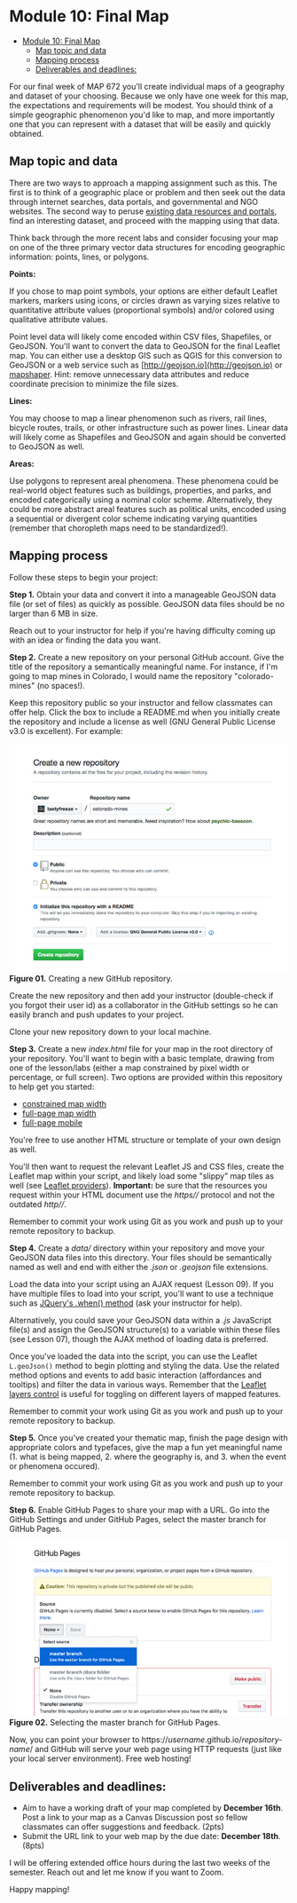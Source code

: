 # Module 10: Final Map

<!-- TOC -->

- [Module 10: Final Map](#module-10-final-map)
    - [Map topic and data](#map-topic-and-data)
    - [Mapping process](#mapping-process)
    - [Deliverables and deadlines:](#deliverables-and-deadlines)

<!-- /TOC -->

For our final week of MAP 672 you'll create individual maps of a geography and dataset of your choosing. Because we only have one week for this map, the expectations and requirements will be modest. You should think of a simple geographic phenomenon you'd like to map, and more importantly one that you can represent with a dataset that will be easily and quickly obtained.

## Map topic and data

There are two ways to approach a mapping assignment such as this. The first is to think of a geographic place or problem and then seek out the data through internet searches, data portals, and governmental and NGO websites. The second way to peruse [existing data resources and portals](https://github.com/rgdonohue/resources), find an interesting dataset, and proceed with the mapping using that data.

Think back through the more recent labs and consider focusing your map on one of the three primary vector data structures for encoding geographic information: points, lines, or polygons.

**Points:**

If you chose to map point symbols, your options are either default Leaflet markers, markers using icons, or circles drawn as varying sizes relative to quantitative attribute values (proportional symbols) and/or colored using qualitative attribute values.

Point level data will likely come encoded within CSV files, Shapefiles, or GeoJSON. You'll want to convert the data to GeoJSON for the final Leaflet map. You can either use a desktop GIS such as QGIS for this conversion to GeoJSON or a web service such as [http://geojson.io](http://geojson.io) or [mapshaper](https://mapshaper.org/). Hint: remove unnecessary data attributes and reduce coordinate precision to minimize the file sizes.

**Lines:**

You may choose to map a linear phenomenon such as rivers, rail lines, bicycle routes, trails, or other infrastructure such as power lines. Linear data will likely come as Shapefiles and GeoJSON and again should be converted to GeoJSON as well.

**Areas:**

Use polygons to represent areal phenomena. These phenomena could be real-world object features such as buildings, properties, and parks, and encoded categorically using a nominal color scheme. Alternatively, they could be more abstract areal features such as political units, encoded using a sequential or divergent color scheme indicating varying quantities (remember that choropleth maps need to be standardized!).

## Mapping process

Follow these steps to begin your project:

**Step 1.** Obtain your data and convert it into a manageable GeoJSON data file (or set of files) as quickly as possible. GeoJSON data files should be no larger than 6 MB in size. 

Reach out to your instructor for help if you're having difficulty coming up with an idea or finding the data you want.

**Step 2.** Create a new repository on your personal GitHub account. Give the title of the repository a semantically meaningful name. For instance, if I'm going to map mines in Colorado, I would name the repository "colorado-mines" (no spaces!).
   
 Keep this repository public so your instructor and fellow classmates can offer help.  Click the box to include a README.md when you initially create the repository and include a license as well (GNU General Public License v3.0 is excellent). For example:

![Creating a new GitHub repository](images/git-new-repo.png)  
**Figure 01.** Creating a new GitHub repository.

Create the new repository and then add your instructor (double-check if you forgot their user id) as a collaborator in the GitHub settings so he can easily branch and push updates to your project.

Clone your new repository down to your local machine.

**Step 3.** Create a new *index.html* file for your map in the root directory of your repository. You'll want to begin with a basic template, drawing from one of the lesson/labs (either a map constrained by pixel width or percentage, or full screen). Two options are provided within this repository to help get you started:

  * [constrained map width](templates/template-constrained.html)
  * [full-page map width](templates/template-full.html)
  * [full-page mobile](templates/template-mobile.html)

You're free to use another HTML structure or template of your own design as well.

You'll then want to request the relevant Leaflet JS and CSS files, create the Leaflet map within your script, and likely load some "slippy" map tiles as well (see [Leaflet providers](https://leaflet-extras.github.io/leaflet-providers/preview/)). **Important:** be sure that the resources you request within your HTML document use the *https//* protocol and not the outdated *http//*.

Remember to commit your work using Git as you work and push up to your remote repository to backup.

**Step 4.** Create a *data/* directory within your repository and move your GeoJSON data files into this directory. Your files should be semantically named as well and end with either the *.json* or *.geojson* file extensions.

Load the data into your script using an AJAX request (Lesson 09). If you have multiple files to load into your script, you'll want to use a technique such as [JQuery's .when() method](https://api.jquery.com/jquery.when/) (ask your instructor for help).

Alternatively, you could save your GeoJSON data within a *.js* JavaScript file(s) and assign the GeoJSON structure(s) to a variable within these files (see Lesson 07), though the AJAX method of loading data is preferred.

Once you've loaded the data into the script, you can use the Leaflet `L.geoJson()` method to begin plotting and styling the data. Use the related method options and events to add basic interaction (affordances and tooltips) and filter the data in various ways. Remember that the [Leaflet layers control](https://leafletjs.com/examples/layers-control/) is useful for toggling on different layers of mapped features.

Remember to commit your work using Git as you work and push up to your remote repository to backup.

**Step 5.** Once you've created your thematic map, finish the page design with appropriate colors and typefaces, give the map a fun yet meaningful name (1. what is being mapped, 2. where the geography is, and 3. when the event or phenomena occured).

Remember to commit your work using Git as you work and push up to your remote repository to backup.

**Step 6.** Enable GitHub Pages to share your map with a URL. Go into the GitHub Settings and under GitHub Pages, select the master branch for GitHub Pages.

![Selecting the master branch for GitHub Pages](images/github-pages.png)  
**Figure 02.** Selecting the master branch for GitHub Pages.

Now, you can point your browser to https://*username*.github.io/*repository-name*/ and GitHub will serve your web page using HTTP requests (just like your local server environment). Free web hosting!

## Deliverables and deadlines:

* Aim to have a working draft of your map completed by **December 16th**. Post a link to your map as a Canvas Discussion post so fellow classmates can offer suggestions and feedback. (2pts)
* Submit the URL link to your web map by the due date: **December 18th**. (8pts)

I will be offering extended office hours during the last two weeks of the semester. Reach out and let me know if you want to Zoom.

Happy mapping!